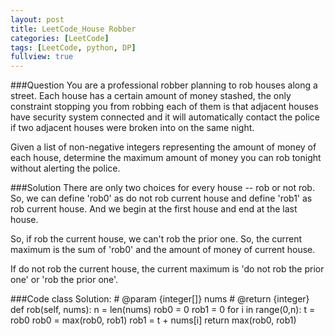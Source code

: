 ```yaml
---
layout: post
title: LeetCode_House Robber
categories: [LeetCode]
tags: [LeetCode, python, DP]
fullview: true
---
```

###Question
You are a professional robber planning to rob houses along a street. Each house has a certain amount of money stashed, the only constraint stopping you from robbing each of them is that adjacent houses have security system connected and it will automatically contact the police if two adjacent houses were broken into on the same night.

Given a list of non-negative integers representing the amount of money of each house, determine the maximum amount of money you can rob tonight without alerting the police.

###Solution
There are only two choices for every house -- rob or not rob. So, we can define 'rob0' as do not rob current house and define 'rob1' as rob current house. And we begin at the first house and end at the last house.

So, if rob the current house, we can't rob the prior one. So, the current maximum is the sum of 'rob0' and the amount of money of current house.

If do not rob the current house, the current maximum is 'do not rob the prior one' or 'rob the prior one'.


###Code
	class Solution:
	    # @param {integer[]} nums
	    # @return {integer}
	    def rob(self, nums):
	    	n = len(nums)
	    	rob0 = 0
	    	rob1 = 0
	    	for i in range(0,n):
	    		t = rob0
	    		rob0 = max(rob0, rob1)
	    		rob1 = t + nums[i]
	    	return max(rob0, rob1)